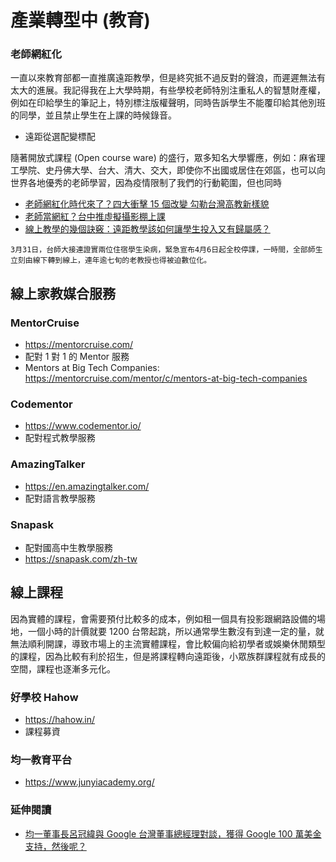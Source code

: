 # 產業轉型中 (教育)

### 老師網紅化

一直以來教育部都一直推廣遠距教學，但是終究抵不過反對的聲浪，而遲遲無法有太大的進展。我記得我在上大學時期，有些學校老師特別注重私人的智慧財產權，例如在印給學生的筆記上，特別標注版權聲明，同時告訴學生不能覆印給其他別班的同學，並且禁止學生在上課的時候錄音。

- 遠距從選配變標配

隨著開放式課程 (Open course ware) 的盛行，眾多知名大學響應，例如：麻省理工學院、史丹佛大學、台大、清大、交大，即使你不出國或居住在郊區，也可以向世界各地優秀的老師學習，因為疫情限制了我們的行動範圍，但也同時

- [老師網紅化時代來了？四大衝擊 15 個改變 勾勒台灣高教新樣貌](https://money.udn.com/money/story/5648/4682668)
- [老師當網紅？台中推虛擬攝影棚上課](https://udn.com/news/story/7325/4470057)
- [線上教學的幾個訣竅：遠距教學該如何讓學生投入又有歸屬感？](https://pansci.asia/archives/183631)

```
3月31日，台師大接連證實兩位住宿學生染病，緊急宣布4月6日起全校停課，一時間，全部師生立刻由線下轉到線上，連年逾七旬的老教授也得被迫數位化。
```

## 線上家教媒合服務

### MentorCruise

- <https://mentorcruise.com/>
- 配對 1 對 1 的 Mentor 服務
- Mentors at Big Tech Companies: <https://mentorcruise.com/mentor/c/mentors-at-big-tech-companies>

### Codementor

- https://www.codementor.io/
- 配對程式教學服務

### AmazingTalker

- <https://en.amazingtalker.com/>
- 配對語言教學服務

### Snapask

- 配對國高中生教學服務
- <https://snapask.com/zh-tw>

## 線上課程

因為實體的課程，會需要預付比較多的成本，例如租一個具有投影跟網路設備的場地，一個小時的計價就要 1200 台幣起跳，所以通常學生數沒有到達一定的量，就無法順利開課，導致市場上的主流實體課程，會比較偏向給初學者或娛樂休閒類型的課程，因為比較有利於招生，但是將課程轉向遠距後，小眾族群課程就有成長的空間，課程也逐漸多元化。

### 好學校 Hahow

- <https://hahow.in/>
- 課程募資

### 均一教育平台

- <https://www.junyiacademy.org/>

### 延伸閱讀

- [均一董事長呂冠緯與 Google 台灣董事總經理對談，獲得 Google 100 萬美金支持，然後呢？](https://official.junyiacademy.org/blog/junyi-google-fund-guanwei-letter-1/)
